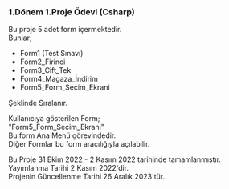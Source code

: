 ### 1.Dönem 1.Proje Ödevi (Csharp)

Bu proje 5 adet form içermektedir.<br>
Bunlar;
<ul>
  <li>Form1 (Test Sınavı)</li>
  <li>Form2_Firinci</li>
  <li>Form3_Cift_Tek</li>
  <li>Form4_Magaza_İndirim</li>
  <li>Form5_Form_Secim_Ekrani</li>
</ul>

Şeklinde Sıralanır.

Kullanıcıya gösterilen Form;<br>
"Form5_Form_Secim_Ekrani"<br>
Bu form Ana Menü görevindedir.<br>
Diğer Formlar bu form aracılığıyla açılabilir.<br>

Bu Proje 31 Ekim 2022 - 2 Kasım 2022 tarihinde tamamlanmıştır.<br>
Yayımlanma Tarihi 2 Kasım 2022'dir.<br>
Projenin Güncellenme Tarihi 26 Aralık 2023'tür.
